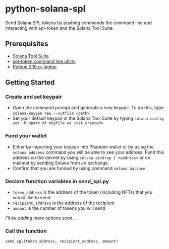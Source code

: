 # python-solana-spl
Send Solana SPL tokens by pushing commands the command line and interacting with spl-token and the Solana Tool Suite.

## Prerequisites 
* [Solana Tool Suite](https://docs.solana.com/cli/install-solana-cli-tools)
* [spl-token command line utility](prerequisite)
* [Python 3.10 or higher](https://www.python.org/download/releases/3.1/)

## Getting Started
### Create and set keypair
* Open the command prompt and generate a new keypair. To do this, type ```solana-keygen new --outfile <path>```
* Set your default keypair in the Solana Tool Suite by typing ```solana config set -k <path of keyfile we just created>```

### Fund your wallet
* Either by importing your keypair into Phantom wallet or by using the ```solana address``` command you will be able to see your address. Fund this address on the devnet by using ```solana airdrop 1 <address>``` or on mainnet by sending Solana from an exchange.
* Confirm that you are funded by using command ```solana balance```

### Declare function variables in send_spl.py
* ```token_address``` is the address of the token (including NFTs) that you would like to send
* ```recipient_address``` is the address of the recipient
* ```amount``` is the number of tokens you will send

*I'll be adding more options soon...*

### Call the function
```send_spl(token_address, recipient_address, amount)```